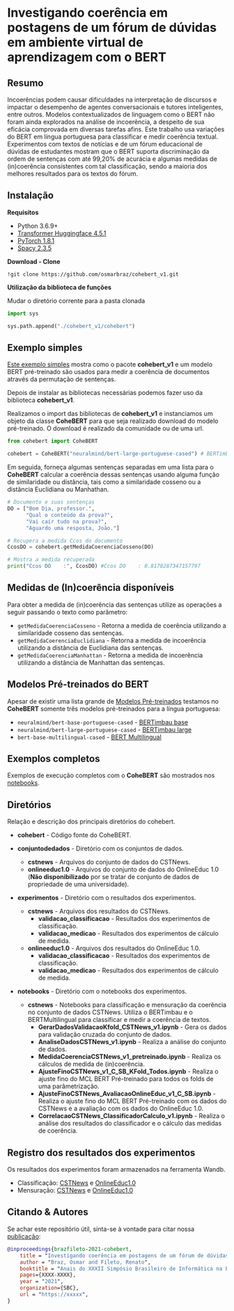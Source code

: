 # Investigando coerência em postagens de um fórum de dúvidas em ambiente virtual de aprendizagem com o BERT

## **Resumo**
Incoerências podem causar dificuldades na interpretação de discursos e impactar o desempenho de agentes conversacionais e tutores inteligentes, entre outros. Modelos contextualizados de linguagem como o BERT não foram ainda explorados na análise de incoerência, a despeito de sua eficácia comprovada em diversas tarefas afins. Este trabalho usa variações do BERT em língua portuguesa para classificar e medir coerência textual. Experimentos com textos de notícias e de um fórum educacional de dúvidas de estudantes mostram que o BERT suporta discriminação da ordem de sentenças com até 99,20% de acurácia e algumas medidas de (in)coerência consistentes com tal classificação, sendo a maioria dos melhores resultados para os textos do fórum. 

## **Instalação**

**Requisitos**

* Python 3.6.9+
* [Transformer Huggingface 4.5.1](https://huggingface.co/transformers/)
* [PyTorch 1.8.1](https://pytorch.org/)
* [Spacy 2.3.5](https://spacy.io/)

**Download - Clone**

```
!git clone https://github.com/osmarbraz/cohebert_v1.git
```

**Utilização da biblioteca de funções**

Mudar o diretório corrente para a pasta clonada
```python
import sys

sys.path.append("./cohebert_v1/cohebert")
```

## Exemplo simples

[Este exemplo simples](notebooks/ExemploCoheBERT.ipynb) mostra como o pacote **cohebert_v1** e um modelo BERT pré-treinado são usados para medir a coerência de documentos através da permutação de sentenças.

Depois de instalar as bibliotecas necessárias podemos fazer uso da biblioteca **cohebert_v1**.

Realizamos o import das bibliotecas de **cohebert_v1** e instanciamos um objeto da classe **CoheBERT** para que seja realizado download do modelo pré-treinado. O download é realizado da comunidade ou de uma url.

````python
from cohebert import CoheBERT

cohebert = CoheBERT("neuralmind/bert-large-portuguese-cased") # BERTimbau large
````

Em seguida, forneça algumas sentenças separadas em uma lista para o **CoheBERT** calcular a coerência dessas sentenças usando alguma função de similaridade ou distância, tais como a similaridade cosseno ou a distância Euclidiana ou Manhathan.

````python
# Documento e suas sentenças
DO = ["Bom Dia, professor.",
      "Qual o conteúdo da prova?",
      "Vai cair tudo na prova?",
      "Aguardo uma resposta, João."]

# Recupera a medida Ccos do documento
CcosDO = cohebert.getMedidaCoerenciaCosseno(DO)

# Mostra a medida recuperada
print("Ccos DO    :", CcosDO) #Ccos DO    : 0.8178287347157797
````

## Medidas de (In)coerência disponíveis
Para obter a medida de (in)coerência das sentenças utilize as operações a seguir passando o texto como parâmetro:

* ```getMedidaCoerenciaCosseno``` - Retorna a medida de coerência utilizando a similaridade cosseno das sentenças. 
* ```getMedidaCoerenciaEuclidiana``` - Retorna a medida de incoerência utilizando a distância de Euclidiana das sentenças.
* ```getMedidaCoerenciaManhattan``` - Retorna a medida de incoerência utilizando a distância de Manhattan das sentenças.

## Modelos Pré-treinados do BERT

Apesar de existir uma lista grande de [Modelos Pré-treinados](https://huggingface.co/models) testamos no **CoheBERT** somente três modelos pré-treinados para a língua portuguesa: 
* ```neuralmind/bert-base-portuguese-cased``` - [BERTimbau base](https://github.com/neuralmind-ai/portuguese-bert)
* ```neuralmind/bert-large-portuguese-cased``` - [BERTimbau large](https://github.com/neuralmind-ai/portuguese-bert)
* ```bert-base-multilingual-cased``` - [BERT Multilingual](https://huggingface.co/bert-base-multilingual-cased)


## Exemplos completos

Exemplos de execução completos com o **CoheBERT** são mostrados nos [notebooks](notebooks/cstnews/).

## **Diretórios**

Relação e descrição dos principais diretórios do cohebert.

* **cohebert** - Código fonte do CoheBERT.
* **conjuntodedados** - Diretório com os conjuntos de dados.
  * **cstnews** - Arquivos do conjunto de dados do CSTNews.
  * **onlineeduc1.0** - Arquivos do conjunto de dados do OnlineEduc 1.0 (**Não disponibilizado** por se tratar de conjunto de dados de propriedade de uma universidade).

* **experimentos** - Diretório com o resultados dos experimentos.
  * **cstnews** - Arquivos dos resultados do CSTNews.
    * **validacao_classificacao** - Resultados dos experimentos de classificação.
    * **validacao_medicao** - Resultados dos experimentos de cálculo de medida.
  * **onlineeduc1.0** - Arquivos dos resultados do OnlineEduc 1.0.
    * **validacao_classificacao** - Resultados dos experimentos de classificação.
    * **validacao_medicao** - Resultados dos experimentos de cálculo de medida.

* **notebooks** - Diretório com o notebooks dos experimentos.
  * **cstnews** - Notebooks para classificação e mensuração da coerência no conjunto de dados CSTNews. Utiliza o BERTimbau e o BERTMultilingual para classificar e medir a coerência de textos. 
    * **GerarDadosValidacaoKfold_CSTNews_v1.ipynb** - Gera os dados para validação cruzada do conjunto de dados.
    * **AnaliseDadosCSTNews_v1.ipynb** - Realiza a análise do conjunto de dados.
    * **MedidaCoerenciaCSTNews_v1_pretreinado.ipynb** - Realiza os cálculos de medida de (in)coerência.
    * **AjusteFinoCSTNews_v1_C_SB_KFold_Todos.ipynb** - Realiza o ajuste fino do MCL BERT Pré-treinado para todos os folds de uma parâmetrização.
    * **AjusteFinoCSTNews_AvaliacaoOnlineEduc_v1_C_SB.ipynb** - Realiza o ajuste fino do MCL BERT Pré-treinado com os dados do CSTNews e a avaliação com os dados do OnlineEduc 1.0.
    * **CorrelacaoCSTNews_ClassificadorCalculo_v1.ipynb** - Realiza o análise dos resultados do classificador e o cálculo das medidas de coerência.
 
## Registro dos resultados dos experimentos

Os resultados dos experimentos foram armazenados na ferramenta Wandb.

*  Classificação: [CSTNews](https://wandb.ai/osmar-braz/ajustefinocstnews_v1_c_sb_kfold?workspace=user-osmar-braz) e [OnlineEduc1.0](https://wandb.ai/osmar-braz/ajustefinomoodle_v1_c_sb_kfold?workspace=user-osmar-braz)
*  Mensuração: [CSTNews](https://wandb.ai/osmar-braz/medidacoerenciamoodle_v1?workspace=user-osmar-braz) e [OnlineEduc1.0](https://wandb.ai/osmar-braz/medidacoerenciamoodle_v1?workspace=user-osmar-braz)

## Citando & Autores

Se achar este repositório útil, sinta-se à vontade para citar nossa [publicação](https://):

```bibtex 
@inproceedings{brazfileto-2021-cohebert,
    title = "Investigando coerência em postagens de um fórum de dúvidas em ambiente virtual de aprendizagem com o BERT",
    author = "Braz, Osmar and Fileto, Renato",
    booktitle = "Anais do XXXII Simpósio Brasileiro de Informática na Educação",
    pages={XXXX-XXXX},
    year = "2021",    
    organization={SBC},
    url = "https://xxxxx",
}
```
